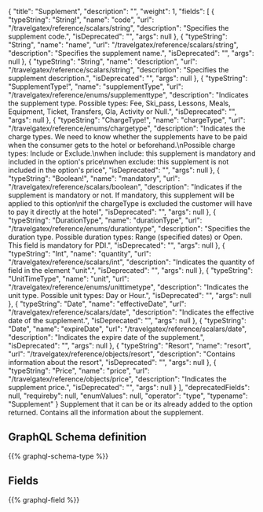 {
  "title": "Supplement",
  "description": "",
  "weight": 1,
  "fields": [
    {
      "typeString": "String!",
      "name": "code",
      "url": "/travelgatex/reference/scalars/string",
      "description": "Specifies the supplement code.",
      "isDeprecated": "",
      "args": null
    },
    {
      "typeString": "String",
      "name": "name",
      "url": "/travelgatex/reference/scalars/string",
      "description": "Specifies the supplement name.",
      "isDeprecated": "",
      "args": null
    },
    {
      "typeString": "String",
      "name": "description",
      "url": "/travelgatex/reference/scalars/string",
      "description": "Specifies the supplement description.",
      "isDeprecated": "",
      "args": null
    },
    {
      "typeString": "SupplementType!",
      "name": "supplementType",
      "url": "/travelgatex/reference/enums/supplementtype",
      "description": "Indicates the supplement type. Possible types: Fee, Ski_pass, Lessons, Meals, Equipment, Ticket, Transfers, Gla, Activity or Null.",
      "isDeprecated": "",
      "args": null
    },
    {
      "typeString": "ChargeType!",
      "name": "chargeType",
      "url": "/travelgatex/reference/enums/chargetype",
      "description": "Indicates the charge types. We need to know whether the supplements have to be paid when the consumer gets to the hotel or beforehand.\nPossible charge types: Include or Exclude.\nwhen include: this supplement is mandatory and included in the option's price\nwhen exclude: this supplement is not included in the option's price",
      "isDeprecated": "",
      "args": null
    },
    {
      "typeString": "Boolean!",
      "name": "mandatory",
      "url": "/travelgatex/reference/scalars/boolean",
      "description": "Indicates if the supplement is mandatory or not. If mandatory, this supplement will be applied to this option\nif the chargeType is excluded the customer will have to pay it directly at the hotel",
      "isDeprecated": "",
      "args": null
    },
    {
      "typeString": "DurationType",
      "name": "durationType",
      "url": "/travelgatex/reference/enums/durationtype",
      "description": "Specifies the duration type. Possible duration types: Range (specified dates) or Open. This field is mandatory for PDI.",
      "isDeprecated": "",
      "args": null
    },
    {
      "typeString": "Int",
      "name": "quantity",
      "url": "/travelgatex/reference/scalars/int",
      "description": "Indicates the quantity of field in the element \"unit\".",
      "isDeprecated": "",
      "args": null
    },
    {
      "typeString": "UnitTimeType",
      "name": "unit",
      "url": "/travelgatex/reference/enums/unittimetype",
      "description": "Indicates the unit type. Possible unit types: Day or Hour.",
      "isDeprecated": "",
      "args": null
    },
    {
      "typeString": "Date",
      "name": "effectiveDate",
      "url": "/travelgatex/reference/scalars/date",
      "description": "Indicates the effective date of the supplement.",
      "isDeprecated": "",
      "args": null
    },
    {
      "typeString": "Date",
      "name": "expireDate",
      "url": "/travelgatex/reference/scalars/date",
      "description": "Indicates the expire date of the supplement.",
      "isDeprecated": "",
      "args": null
    },
    {
      "typeString": "Resort",
      "name": "resort",
      "url": "/travelgatex/reference/objects/resort",
      "description": "Contains information about the resort",
      "isDeprecated": "",
      "args": null
    },
    {
      "typeString": "Price",
      "name": "price",
      "url": "/travelgatex/reference/objects/price",
      "description": "Indicates the supplement price.",
      "isDeprecated": "",
      "args": null
    }
  ],
  "deprecatedFields": null,
  "requireby": null,
  "enumValues": null,
  "operator": "type",
  "typename": "Supplement"
}
Supplement that it can be or its already added to the option returned. Contains all the information about the supplement.
## GraphQL Schema definition

{{% graphql-schema-type %}}

## Fields

{{% graphql-field %}}
